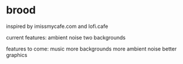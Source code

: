 # brood
inspired by imissmycafe.com and lofi.cafe

current features:
ambient noise
two backgrounds

features to come:
music
more backgrounds
more ambient noise
better graphics